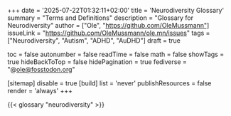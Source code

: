 +++
date = '2025-07-22T01:32:11+02:00'
title = 'Neurodiversity Glossary'
summary = "Terms and Definitions"
description = "Glossary for Neurodiversity"
author = ["Ole", "https://github.com/OleMussmann"]
issueLink = "https://github.com/OleMussmann/ole.mn/issues"
tags = ["Neurodiversity", "Autism", "ADHD", "AuDHD"]
draft = true

toc = false
autonumber = false
readTime = false
math = false
showTags = true
hideBackToTop = false
hidePagination = true
fediverse = "@ole@fosstodon.org"

[sitemap]
  disable = true
[build]
  list = 'never'
  publishResources = false
  render = 'always'
+++

<!-- START_FOR_EBOOK
# Glossary
**Terms and Definitions**
END_FOR_EBOOK -->

{{< glossary "neurodiversity" >}}
